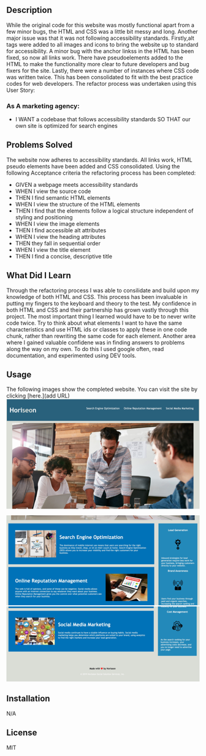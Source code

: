 
# <Horiseon Website Refactor>

## Description

While the original code for this website was mostly functional apart from a few minor bugs, the HTML and CSS was a little bit messy and long. Another major issue was that it was not following accessibility standards. Firstly,alt tags were added to all images and icons to bring the website up to standard for accessibility. A minor bug with the anchor linkss in the HTML has been fixed, so now all links work. There have pseudoelements added to the HTML to make the functionality more clear to future developers and bug fixers for the site. Lastly, there were a number of instances where CSS code was written twice. This has been consolidated to fit with the best practice codes for web developers. The refactor process was undertaken using this User Story:

### As A marketing agency:
* I WANT a codebase that follows accessibility standards
SO THAT our own site is optimized for search engines

## Problems Solved
The website now adheres to accessibility standards. All links work, HTML pseudo elements have been added and CSS consolidated. Using the following Acceptance criteria the refactoring process has been completed:

* GIVEN a webpage meets accessibility standards
* WHEN I view the source code
* THEN I find semantic HTML elements
* WHEN I view the structure of the HTML elements
* THEN I find that the elements follow a logical structure independent of styling and positioning
* WHEN I view the image elements
* THEN I find accessible alt attributes
* WHEN I view the heading attributes
* THEN they fall in sequential order
* WHEN I view the title element
* THEN I find a concise, descriptive title

## What Did I Learn
Through the refactoring process I was able to consilidate and build upon my knowledge of both HTML and CSS. This process has been invaluable in putting my fingers to the keyboard and theory to the test. My confidence in both HTML and CSS and their partnership has grown vastly through this project. The most important thing I learned would have to be to never write code twice. Try to think about what elements I want to have the same characteristics and use HTML ids or classes to apply these in one code chunk, rather than rewriting the same code for each element. Another area where I gained valuable confidene was in finding answers to problems along the way on my own. To do this I used google often, read documentation, and experimented using DEV tools.

## Usage

The following images show the completed website. You can visit the site by clicking [here.](add URL)
<img src="Develop/assets/images/Refactor-1.jpeg" alt="Horiseon Logo, Header and Marketing photo."/>

<img src="Develop/assets/images/Refactor-2.jpeg" alt= "Horiseon Body information."/>

<img src="Develop/assets/images/Refactor-3.jpeg" alt= "Horiseon Footer"/>
 

## Installation

N/A

## License

MIT




